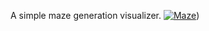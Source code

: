 A simple maze generation visualizer.
[![Maze](https://img.youtube.com/vi/fKs5Y72Ylkg/0.jpg)](https://youtu.be/fKs5Y72Ylkg))
